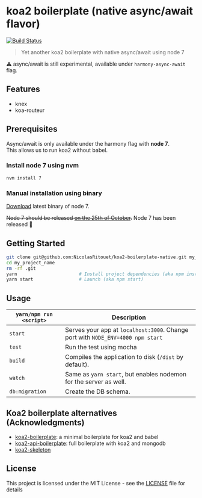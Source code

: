 # koa2 boilerplate (native async/await flavor)

[![Build Status](https://travis-ci.org/NicolasRitouet/koa2-boilerplate-native.svg?branch=master)](https://travis-ci.org/NicolasRitouet/koa2-boilerplate-native)

> Yet another koa2 boilerplate with native async/await using node 7

:warning: async/await is still experimental, available under `harmony-async-await` flag.

## Features
- knex
- koa-routeur

## Prerequisites

Async/await is only available under the harmony flag with **node 7**.  
This allows us to run koa2 without babel.

### Install node 7 using nvm
```
nvm install 7
```

### Manual installation using binary
[Download](https://nodejs.org/en/) latest binary of node 7.

<del>Node 7 should be released [on the 25th of October](https://github.com/nodejs/node/issues/7904).</del>
Node 7 has been released :tada:

## Getting Started

```bash
git clone git@github.com:NicolasRitouet/koa2-boilerplate-native.git my_project_name
cd my_project_name
rm -rf .git
yarn                       # Install project dependencies (aka npm install)
yarn start                 # Launch (aka npm start)
```

## Usage

|`yarn/npm run <script>`|Description|
|------------------|-----------|
|`start`|Serves your app at `localhost:3000`. Change port with `NODE_ENV=4000 npm start`|
|`test`|Run the test using mocha|
|`build`|Compiles the application to disk (`/dist` by default).|
|`watch`|Same as `yarn start`, but enables nodemon for the server as well.|
|`db:migration`|Create the DB schema.|


## Koa2 boilerplate alternatives (Acknowledgments)
- [koa2-boilerplate](https://github.com/geekplux/koa2-boilerplate): a minimal boilerplate for koa2 and babel
- [koa2-api-boilerplate](https://github.com/adrianObel/koa2-api-boilerplate): full boilerplate with koa2 and mongodb
- [koa2-skeleton](https://github.com/saadq/koa2-skeleton)


## License

This project is licensed under the MIT License - see the [LICENSE](LICENSE) file for details